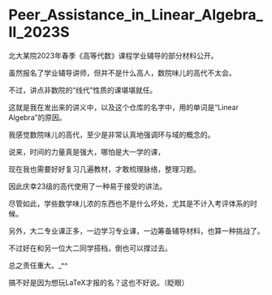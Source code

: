 # Peer_Assistance_in_Linear_Algebra_II_2023S

北大某院2023年春季《高等代数》课程学业辅导的部分材料公开。

虽然报名了学业辅导讲师，但并不是什么高人，数院味儿的高代不太会。

不过，讲点非数院的“线代”性质的课堪堪就任。

这就是我在发出来的讲义中，以及这个仓库的名字中，用的单词是“Linear Algebra”的原因。

我感觉数院味儿的高代，至少是非常认真地强调环与域的概念的。

说来，时间的力量真是强大，哪怕是大一学的课，

现在我也需要好好复习几遍教材，才敢梳理脉络，整理习题。

因此庆幸23级的高代使用了一种易于接受的讲法。

尽管如此，学些数学味儿浓的东西也不是什么坏处，尤其是不计入考评体系的时候。

另外，大二专业课正多，一边学习专业课，一边筹备辅导材料，也算一种挑战了。

不过好在和另一位大二同学搭档，倒也可以撑过去。

总之责任重大。\_\^\^

搞不好是因为想玩LaTeX才报的名？这也不好说。（眨眼）
